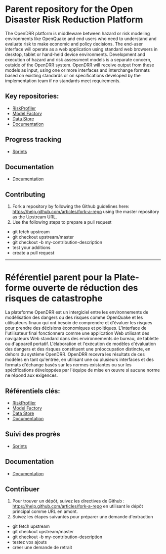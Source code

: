 # Parent repository for the Open Disaster Risk Reduction Platform

The OpenDRR platform is middleware between hazard or risk modeling environments like OpenQuake and end users who need to understand and evaluate risk to make economic and policy decisions. The end-user interface will operate as a web application using standard web browsers in desktop, tablet or hand-held device environments. Development and execution of hazard and risk assessment models is a separate concern, outside of the OpenDRR system. OpenDRR will receive output from these models as input, using one or more interfaces and interchange formats based on existing standards or on specifications developed by the implementation team if no standards meet requirements.

## Key repositories:

* [RiskProfiler](https://github.com/OpenDRR/riskprofiler)
* [Model Factory](https://github.com/OpenDRR/model-factory)
* [Data Store](https://github.com/OpenDRR/opendrr-data-store)
* [Documentation](https://github.com/OpenDRR/documentation)

## Progress tracking
* [Sprints](https://github.com/OpenDRR/opendrr-platform/wiki)

## Documentation
* [Documentation](https://github.com/OpenDRR/documentation)

## Contributing
1. Fork a repository by following the Github guidelines here: https://help.github.com/articles/fork-a-repo using the master repository as the Upstream URL.
2. Use the following steps to prepare a pull request
  - git fetch upstream
  - git checkout upstream/master
  - git checkout -b my-contribution-description
  - test your additions
  - create a pull request

-------------------------------------------------------------------

# Référentiel parent pour la Plate-forme ouverte de réduction des risques de catastrophe

La plateforme OpenDRR est un intergiciel entre les environnements de modélisation des dangers ou des risques comme OpenQuake et les utilisateurs finaux qui ont besoin de comprendre et d'évaluer les risques pour prendre des décisions économiques et politiques. L'interface de l'utilisateur final fonctionnera comme une application Web utilisant des navigateurs Web standard dans des environnements de bureau, de tablette ou d'appareil portatif. L'élaboration et l'exécution de modèles d'évaluation des dangers et des risques constituent une préoccupation distincte, en dehors du système OpenDRR. OpenDRR recevra les résultats de ces modèles en tant qu'entrée, en utilisant une ou plusieurs interfaces et des formats d'échange basés sur les normes existantes ou sur les spécifications développées par l'équipe de mise en œuvre si aucune norme ne répond aux exigences.

## Référentiels clés:

* [RiskProfiler](https://github.com/OpenDRR/riskprofiler)
* [Model Factory](https://github.com/OpenDRR/model-factory)
* [Data Store](https://github.com/OpenDRR/opendrr-data-store)
* [Documentation](https://github.com/OpenDRR/documentation)

## Suivi des progrès
* [Sprints](https://github.com/OpenDRR/opendrr-platform/wiki)

## Documentation
* [Documentation](https://github.com/OpenDRR/documentation)

## Contribuer
1. Pour trouver un dépôt, suivez les directives de Github : https://help.github.com/articles/fork-a-repo en utilisant le dépôt principal comme URL en amont.
2. Suivez les étapes suivantes pour préparer une demande d'extraction
  - git fetch upstream
  - git checkout upstream/master
  - git checkout -b my-contribution-description
  - testez vos ajouts
  - créer une demande de retrait
